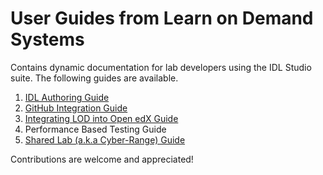 # User Guides from Learn on Demand Systems
Contains dynamic documentation for lab developers using the IDL Studio suite.  The following guides are available.

1. [IDL Authoring Guide](idl/idlv3.md)
1. [GitHub Integration Guide](https://github.com/LearnOnDemandSystems/guides/blob/master/github-integration/github-integration.md)
1. [Integrating LOD into Open edX Guide](https://github.com/LearnOnDemandSystems/guides/blob/master/lti/lod-lti.md)
1. Performance Based Testing Guide
1. [Shared Lab (a.k.a Cyber-Range) Guide](https://github.com/LearnOnDemandSystems/guides/blob/master/sl/sharedlabs.md)

Contributions are welcome and appreciated!
